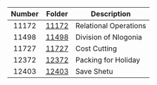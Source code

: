 | Number | Folder | Description |
| :----: | ------ | ----------- |
| 11172 | <a href="https://github.com/Kyrie-Ma/4883-Programming_Techniques-Ma/tree/master/Assignment/P01/11172" > 11172 | Relational Operations |
| 11498 | <a href="https://github.com/Kyrie-Ma/4883-Programming_Techniques-Ma/tree/master/Assignment/P01/11498" > 11498 | Division of Nlogonia |
| 11727 | <a href="https://github.com/Kyrie-Ma/4883-Programming_Techniques-Ma/tree/master/Assignment/P01/11727" > 11727 | Cost Cutting |
| 12372 | <a href="https://github.com/Kyrie-Ma/4883-Programming_Techniques-Ma/tree/master/Assignment/P01/12372" > 12372 | Packing for Holiday |
| 12403 | <a href="https://github.com/Kyrie-Ma/4883-Programming_Techniques-Ma/tree/master/Assignment/P01/12403" > 12403 | Save Shetu |
